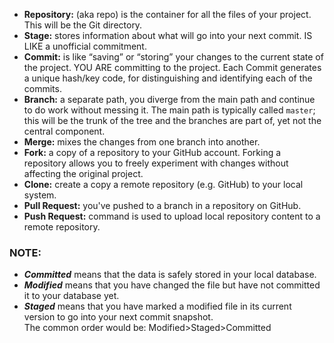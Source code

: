 * **Repository:** (aka repo) is the container for all the files of your project. This will be the Git directory.  
* **Stage:** stores information about what will go into your next commit. IS LIKE a unofficial commitment.   
* **Commit:** is like “saving” or “storing” your changes to the current state of the project. YOU ARE committing to the project. Each Commit generates a unique hash/key code, for distinguishing and identifying each of the commits.  
* **Branch:** a separate path, you diverge from the main path and continue to do work without messing it. The main path is typically called ```master```; this will be the trunk of the tree and the branches are part of, yet not the central component.  
* **Merge:** mixes the changes from one branch into another.  
* **Fork:** a copy of a repository to your GitHub account. Forking a repository allows you to freely experiment with changes without affecting the original project.  
* **Clone:** create a copy a remote repository (e.g. GitHub) to your local system.  
* **Pull Request:** you've pushed to a branch in a repository on GitHub.  
* **Push Request:** command is used to upload local repository content to a remote repository.  

### NOTE: 

* **_Committed_** means that the data is safely stored in your local database.   
* **_Modified_** means that you have changed the file but have not committed it to your database yet.   
* **_Staged_** means that you have marked a modified file in its current version to go into your next commit snapshot.  
The common order would be: Modified>Staged>Committed 
